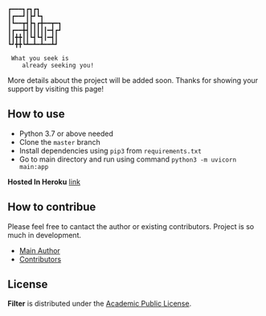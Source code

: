 ```
┏━━━┓┏┓┏┓
┃┏━━┛┃┣┛┗┓
┃┗━━┳┫┣┓┏╋━━┳━┓
┃┏━━╋┫┃┃┃┃┃━┫┏┛
┃┃╋╋┃┃┗┫┗┫┃━┫┃
┗┛╋╋┗┻━┻━┻━━┻┛

 What you seek is
    already seeking you!
```

More details about the project will be added soon.
Thanks for showing your support by visiting this page!


## How to use

- Python 3.7 or above needed
- Clone the `master` branch
- Install dependencies using `pip3` from `requirements.txt`
- Go to main directory and run using command `python3 -m uvicorn main:app`

**Hosted In Heroku** [link](https://vis-filter.herokuapp.com/)


## How to contribue

Please feel free to cantact the author or existing contributors. 
Project is so much in development.

- [Main Author](https://rakesh4real.github.io/)
- [Contributors](github/contributors.txt)

## License

**Filter** is distributed under the [Academic Public License](LICENSE.txt).

